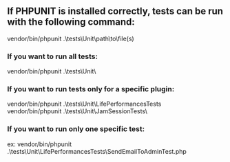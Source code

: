 ## If PHPUNIT is installed correctly, tests can be run with the following command:
vendor/bin/phpunit .\tests\Unit\path\to\file(s)

### If you want to run all tests:
vendor/bin/phpunit .\tests\Unit\

### If you want to run tests only for a specific plugin:
vendor/bin/phpunit .\tests\Unit\LifePerformancesTests\
vendor/bin/phpunit .\tests\Unit\JamSessionTests\

### If you want to run only one specific test:
ex: vendor/bin/phpunit .\tests\Unit\LifePerformancesTests\SendEmailToAdminTest.php